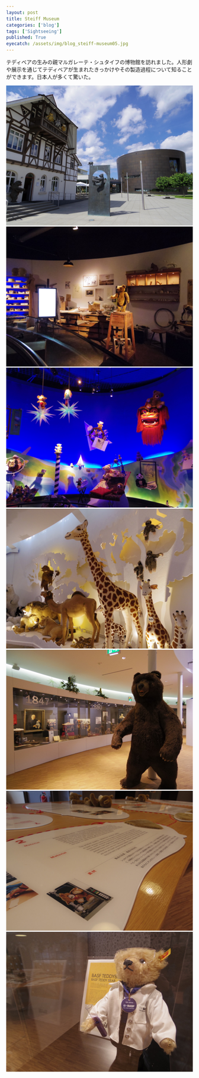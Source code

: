 ```yaml
---
layout: post
title: Steiff Museum
categories: ['blog']
tags: ['Sightseeing']
published: True
eyecatch: /assets/img/blog_steiff-museum05.jpg
---
```


テディベアの生みの親マルガレーテ・シュタイフの博物館を訪れました。人形劇や展示を通じてテディベアが生まれたきっかけやその製造過程について知ることができます。日本人が多くて驚いた。

<img src="/assets/img/blog_steiff-museum01.jpg" class="image-on-frame image-fade">

<img src="/assets/img/blog_steiff-museum02.jpg" class="image-on-frame image-fade">

<img src="/assets/img/blog_steiff-museum03.jpg" class="image-on-frame image-fade">

<img src="/assets/img/blog_steiff-museum04.jpg" class="image-on-frame image-fade">

<img src="/assets/img/blog_steiff-museum05.jpg" class="image-on-frame image-fade">

<img src="/assets/img/blog_steiff-museum06.jpg" class="image-on-frame image-fade">

<img src="/assets/img/blog_steiff-museum07.jpg" class="image-on-frame image-fade">